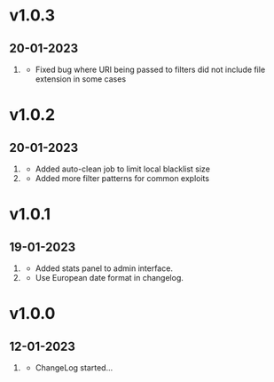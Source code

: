 # v1.0.3
##  20-01-2023

1. [](#bugfix)
    * Fixed bug where URI being passed to filters did not include file extension in some cases

# v1.0.2
##  20-01-2023

1. [](#new)
    * Added auto-clean job to limit local blacklist size
2. [](#improved)
    * Added more filter patterns for common exploits

# v1.0.1
##  19-01-2023

1. [](#new)
    * Added stats panel to admin interface.
2. [](#improved)
    * Use European date format in changelog.

# v1.0.0
##  12-01-2023

1. [](#new)
    * ChangeLog started...
